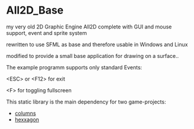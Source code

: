 # All2D_Base
my very old 2D Graphic Engine All2D complete with GUI and mouse support, event and sprite system

rewritten to use SFML as base and therefore usable in Windows and Linux

modified to provide a small base application for drawing on a surface..

The example programm supports only standard Events: 

\<ESC> or \<F12> for exit

\<F> for toggling  fullscreen


This static library is the main dependency for two game-projects:
* [columns](https://github.com/ldornbusch/columns_sfml)
* [hexxagon](https://github.com/ldornbusch/hexxagon_sfml)
